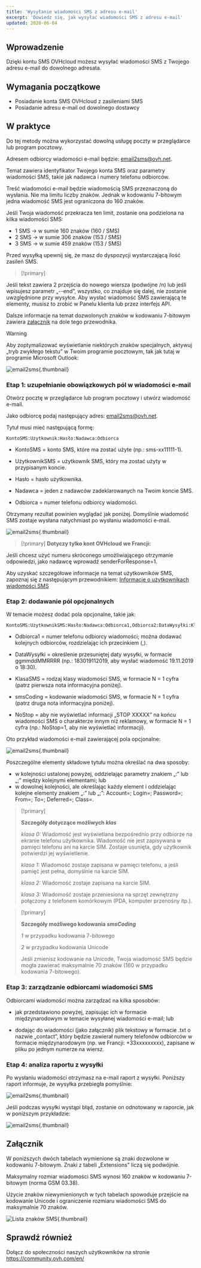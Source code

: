 ```yaml
---
title: 'Wysyłanie wiadomości SMS z adresu e-mail'
excerpt: 'Dowiedz się, jak wysyłać wiadomości SMS z adresu e-mail'
updated: 2020-06-04
---
```


## Wprowadzenie

Dzięki kontu SMS OVHcloud możesz wysyłać wiadomości SMS z Twojego adresu e-mail do dowolnego adresata.

## Wymagania początkowe

- Posiadanie konta SMS OVHcloud z zasileniami SMS
- Posiadanie adresu e-mail od dowolnego dostawcy

## W praktyce

Do tej metody można wykorzystać dowolną usługę poczty w przeglądarce lub program pocztowy.

Adresem odbiorcy wiadomości e-mail będzie: email2sms@ovh.net.

Temat zawiera identyfikator Twojego konta SMS oraz parametry wiadomości SMS, takie jak nadawca i numery telefonu odbiorców.

Treść wiadomości e-mail będzie wiadomością SMS przeznaczoną do wysłania. Nie ma limitu liczby znaków. Jednak w kodowaniu 7-bitowym jedna wiadomość SMS jest ograniczona do 160 znaków.

Jeśli Twoja wiadomość przekracza ten limit, zostanie ona podzielona na kilka wiadomości SMS:

- 1 SMS -> w sumie 160 znaków (160 / SMS)
- 2 SMS -> w sumie 306 znaków (153 / SMS)
- 3 SMS -> w sumie 459 znaków (153 / SMS)

Przed wysyłką upewnij się, że masz do dyspozycji wystarczającą ilość zasileń SMS.

> [!primary]
>
Jeśli tekst zawiera 2 przejścia do nowego wiersza (podwójne /n) lub jeśli wpisujesz parametr „--end”, wszystko, co znajduje się dalej, nie zostanie uwzględnione przy wysyłce.
Aby wysłać wiadomość SMS zawierającą te elementy, musisz to zrobić w Panelu klienta lub przez interfejs API.
>

Dalsze informacje na temat dozwolonych znaków w kodowaniu 7-bitowym zawiera [załącznik](#zalacznik.) na dole tego przewodnika.

> [!warning]
>
> Aby zoptymalizować wyświetlanie niektórych znaków specjalnych, aktywuj „tryb zwykłego tekstu” w Twoim programie pocztowym, tak jak tutaj w programie Microsoft Outlook:
> 
>  ![email2sms](plaintext01.png){.thumbnail}
>

### Etap 1: uzupełnianie obowiązkowych pól w wiadomości e-mail

Otwórz pocztę w przeglądarce lub program pocztowy i utwórz wiadomość e-mail. 

Jako odbiorcę podaj następujący adres: email2sms@ovh.net.

Tytuł musi mieć następującą formę: 

```
KontoSMS:Użytkownik:Hasło:Nadawca:Odbiorca
```

- KontoSMS = konto SMS, które ma zostać użyte (np.: sms-xx11111-1).

- UżytkownikSMS = użytkownik SMS, który ma zostać użyty w przypisanym koncie.

- Hasło = hasło użytkownika.

- Nadawca = jeden z nadawców zadeklarowanych na Twoim koncie SMS.

- Odbiorca = numer telefonu odbiorcy wiadomości.

Otrzymany rezultat powinien wyglądać jak poniżej. Domyślnie wiadomość SMS zostaje wysłana natychmiast po wysłaniu wiadomości e-mail.

![email2sms](send-sms-through-email1.png){.thumbnail}

> [!primary]
>**Dotyczy tylko kont OVHcloud we Francji:**
>
Jeśli chcesz użyć numeru skróconego umożliwiającego otrzymanie odpowiedzi, jako nadawcę wprowadź senderForResponse=1.
>

Aby uzyskać szczegółowe informacje na temat użytkowników SMS, zapoznaj się z następującym przewodnikiem: [Informacje o użytkownikach wiadomości SMS](tout_savoir_sur_les_utilisateurs_sms1.)

### Etap 2: dodawanie pól opcjonalnych

W temacie możesz dodać pola opcjonalne, takie jak:

```
KontoSMS:UżytkownikSMS:Hasło:Nadawca:Odbiorca1,Odbiorca2:DataWysyłki:KlasaSMS:smsCoding:NoStop
```

- Odbiorca1 = numer telefonu odbiorcy wiadomości; można dodawać kolejnych odbiorców, rozdzielając ich przecinkiem (,).

- DataWysyłki = określenie przesuniętej daty wysyłki, w formacie ggmmddMMRRRR (np.: 183019112019, aby wysłać wiadomość 19.11.2019 o 18:30). 

- KlasaSMS = rodzaj klasy wiadomości SMS, w formacie N = 1 cyfra (patrz pierwsza nota informacyjna poniżej).

- smsCoding = kodowanie wiadomości SMS, w formacie N = 1 cyfra (patrz druga nota informacyjna poniżej).

- NoStop = aby nie wyświetlać informacji „STOP XXXXX” na końcu wiadomości SMS o charakterze innym niż reklamowy, w formacie N = 1 cyfra (np.: NoStop=1, aby nie wyświetlać informacji).

Oto przykład wiadomości e-mail zawierającej pola opcjonalne:

![email2sms](send-sms-through-email3.png){.thumbnail}

Poszczególne elementy składowe tytułu można określać na dwa sposoby:

- w kolejności ustalonej powyżej, oddzielając parametry znakiem „:” lub „;” między kolejnymi elementami; lub
- w dowolnej kolejności, ale określając każdy element i oddzielając kolejne elementy znakiem „:” lub „;”: Account=; Login=; Password=; From=; To=; Deferred=; Class=.

> [!primary]
>
> **Szczegóły dotyczące możliwych *klas***
> 
> *klasa 0:* Wiadomość jest wyświetlana bezpośrednio przy odbiorze na ekranie telefonu użytkownika. Wiadomość nie jest zapisywana w pamięci telefonu ani na karcie SIM. Zostaje usunięta, gdy użytkownik potwierdzi jej wyświetlenie.
> 
> *klasa 1:* Wiadomość zostaje zapisana w pamięci telefonu, a jeśli pamięć jest pełna, domyślnie na karcie SIM.
> 
> *klasa 2:* Wiadomość zostaje zapisana na karcie SIM.
> 
> *klasa 3:* Wiadomość zostaje przeniesiona na sprzęt zewnętrzny połączony z telefonem komórkowym (PDA, komputer przenośny itp.).
>

> [!primary]
>
> **Szczegóły możliwego kodowania *smsCoding***
> 
> *1* w przypadku kodowania 7-bitowego
> 
> *2* w przypadku kodowania Unicode
> 
>Jeśli zmienisz kodowanie na Unicode, Twoja wiadomość SMS będzie mogła zawierać maksymalnie 70 znaków (160 w przypadku kodowania 7-bitowego).
>

### Etap 3: zarządzanie odbiorcami wiadomości SMS

Odbiorcami wiadomości można zarządzać na kilka sposobów:

- jak przedstawiono powyżej, zapisując ich w formacie międzynarodowym w temacie wysyłanej wiadomości e-mail; lub

- dodając do wiadomości (jako załącznik) plik tekstowy w formacie .txt o nazwie „contact”, który będzie zawierał numery telefonów odbiorców w formacie międzynarodowym (np. we Francji: +33xxxxxxxxx), zapisane w pliku po jednym numerze na wiersz.

### Etap 4: analiza raportu z wysyłki

Po wysłaniu wiadomości otrzymasz na e-mail raport z wysyłki. Poniższy raport informuje, że wysyłka przebiegła pomyślnie:

![email2sms](send-sms-through-email4.png){.thumbnail}

Jeśli podczas wysyłki wystąpi błąd, zostanie on odnotowany w raporcie, jak w poniższym przykładzie:

![email2sms](send-sms-through-email5.png){.thumbnail}

## Załącznik

W poniższych dwóch tabelach wymienione są znaki dozwolone w kodowaniu 7-bitowym. Znaki z tabeli „Extensions” liczą się podwójnie. 

Maksymalny rozmiar wiadomości SMS wynosi 160 znaków w kodowaniu 7-bitowym (norma GSM 03.38).

Użycie znaków niewymienionych w tych tabelach spowoduje przejście na kodowanie Unicode i ograniczenie rozmiaru wiadomości SMS do maksymalnie 70 znaków.

![Lista znaków SMS](images_smsauthorizedcharacters.png){.thumbnail}

## Sprawdź również

Dołącz do społeczności naszych użytkowników na stronie <https://community.ovh.com/en/>
